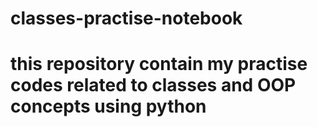 # classes-practise-notebook
# this repository contain my practise codes related to classes and OOP concepts using python 
